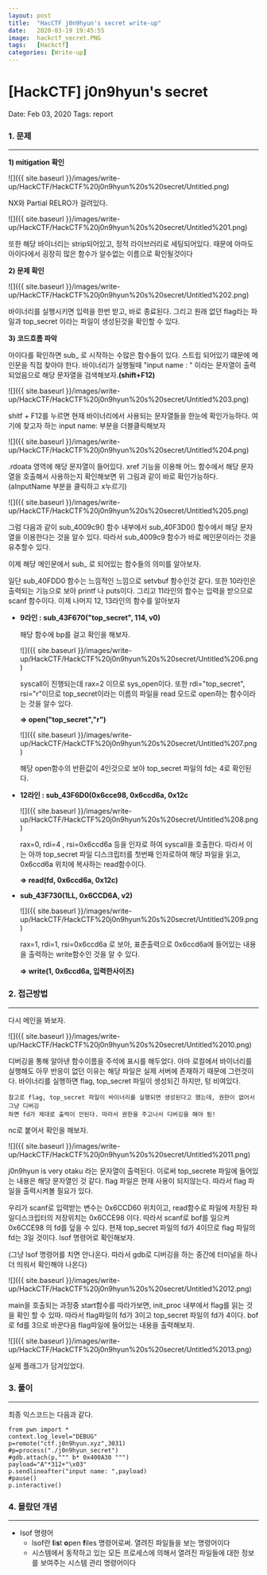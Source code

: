 ```yaml
---
layout: post
title:  "HacCTF j0n9hyun's secret write-up"
date:   2020-03-19 19:45:55
image:  hackctf_secret.PNG
tags:   [Hackctf]
categories: [Write-up]
---
```


# [HackCTF] j0n9hyun's secret

Date: Feb 03, 2020
Tags: report


### 1.  문제

---

**1) mitigation 확인**

![]({{ site.baseurl }}/images/write-up/HackCTF/HackCTF%20j0n9hyun%20s%20secret/Untitled.png)

NX와 Partial RELRO가 걸려있다.

![]({{ site.baseurl }}/images/write-up/HackCTF/HackCTF%20j0n9hyun%20s%20secret/Untitled%201.png)

또한 해당 바이너리는 strip되어있고, 정적 라이브러리로 세팅되어있다. 때문에 아마도 아이다에서 굉장히 많은 함수가 알수없는 이름으로 확인될것이다



**2) 문제 확인**

![]({{ site.baseurl }}/images/write-up/HackCTF/HackCTF%20j0n9hyun%20s%20secret/Untitled%202.png)

바이너리를 실행시키면 입력을 한번 받고, 바로 종료된다. 그리고 원래 없던 flag라는 파일과 top_secret 이라는 파일이 생성된것을 확인할 수 있다.



**3) 코드흐름 파악**

아이다를 확인하면 sub_ 로 시작하는 수많은 함수들이 있다. 스트립 되어있기 떄문에 메인문을 직접 찾아야 한다.  바이너리가 실행될때 "input name : " 이라는 문자열이 출력되었음으로 해당 문자열을 검색해보자.**(shift+F12)**

![]({{ site.baseurl }}/images/write-up/HackCTF/HackCTF%20j0n9hyun%20s%20secret/Untitled%203.png)

shitf + F12를 누르면 현재 바이너리에서 사용되는 문자열들을 한눈에 확인가능하다. 여기에 찾고자 하는 input name: 부분을 더블클릭해보자

![]({{ site.baseurl }}/images/write-up/HackCTF/HackCTF%20j0n9hyun%20s%20secret/Untitled%204.png)

.rdoata 영역에 해당 문자열이 들어있다. xref 기능을 이용해 어느 함수에서 해당 문자열을 호출해서 사용하는지 확인해보면 위 그림과 같이 바로 확인가능하다. (aInputName 부분을 클릭하고 x누르기)

![]({{ site.baseurl }}/images/write-up/HackCTF/HackCTF%20j0n9hyun%20s%20secret/Untitled%205.png)

그럼 다음과 같이 sub_4009c9() 함수 내부에서 sub_40F3D0() 함수에서 해당 문자열을 이용한다는 것을 알수 있다. 따라서 sub_4009c9 함수가 바로 메인문이라는 것을 유추할수 있다.

이제 해당 메인문에서 sub_ 로 되어있는 함수들의 의미를 알아보자.

일단 sub_40FDD0 함수는 느낌적인 느낌으로 setvbuf 함수인것 같다. 또한 10라인은 출력되는 기능으로 보아 printf 나 puts이다. 그리고 11라인의 함수는 입력을 받으므로 scanf 함수이다. 이제 나머지 12, 13라인의 함수를 알아보자

- **9라인 :** **sub_43F670("top_secret", 114, v0)**

    해당 함수에 bp를 걸고 확인을 해보자.

   ![]({{ site.baseurl }}/images/write-up/HackCTF/HackCTF%20j0n9hyun%20s%20secret/Untitled%206.png)

    syscall이 진행되는데 rax=2 이므로 sys_open이다. 또한 rdi="top_secret", rsi="r"이므로 top_secret이라는 이름의 파일을 read 모드로 open하는 함수이라는 것을 알수 있다.

    **⇒ open("top_secret","r")**

    ![]({{ site.baseurl }}/images/write-up/HackCTF/HackCTF%20j0n9hyun%20s%20secret/Untitled%207.png)

    해당 open함수의 반환값이 4인것으로 보아 top_secret 파일의 fd는 4로 확인된다.

- **12라인 : sub_43F6D0(0x6cce98, 0x6ccd6a, 0x12c**

    ![]({{ site.baseurl }}/images/write-up/HackCTF/HackCTF%20j0n9hyun%20s%20secret/Untitled%208.png)

    rax=0, rdi=4 , rsi=0x6ccd6a 등을 인자로 하여 syscall을 호출한다. 따라서 이는 아까 top_secret 파일 디스크립터를 첫번째 인자로하여 해당 파일을 읽고, 0x6ccd6a 위치에 복사하는 read함수이다.

    **⇒ read(fd, 0x6ccd6a, 0x12c)**

- **sub_43F730(1LL, 0x6CCD6A, v2)**

    ![]({{ site.baseurl }}/images/write-up/HackCTF/HackCTF%20j0n9hyun%20s%20secret/Untitled%209.png)

    rax=1, rdi=1, rsi=0x6ccd6a 로 보아, 표준출력으로 0x6ccd6a에 들어있는 내용을 출력하는 write함수인 것을 알 수 있다.

    **⇒ write(1, 0x6ccd6a, 입력한사이즈)**




### 2. 접근방법

---

다시 메인을 봐보자.

![]({{ site.baseurl }}/images/write-up/HackCTF/HackCTF%20j0n9hyun%20s%20secret/Untitled%2010.png)

디버깅을 통해 알아낸 함수이름을 주석에 표시를 해두었다. 아마 로컬에서 바이너리를 실행해도 아무 반응이 없던 이유는 해당 파일은 실제 서버에 존재하기 때문에 그런것이다. 바이너리를 실행하면 flag, top_secret 파일이 생성되긴 하지만, 텅 비여있다. 

    참고로 flag, top_secret 파일이 바이너리를 실행되면 생성된다고 했는데, 권한이 없어서 그냥 디버깅
    하면 fd가 제대로 출력이 안된다. 따라서 권한을 주고나서 디버깅을 해야 됨!

nc로 붙어서 확인을 해보자.

![]({{ site.baseurl }}/images/write-up/HackCTF/HackCTF%20j0n9hyun%20s%20secret/Untitled%2011.png)

j0n9hyun is very otaku 라는 문자열이 출력된다. 이로써 top_secrete 파일에 들어있는 내용은 해당 문자열인 것 같다. flag 파일은 현재 사용이 되지않는다. 따라서 flag 파일을 출력시켜볼 필요가 있다.

우리가 scanf로 입력받는 변수는 0x6CCD60 위치이고, read함수로 파일에 저장된 파일디스크립터의 저장위치는 0x6CCE98 이다. 따라서 scanf로 bof를 일으켜 0x6CCE98 의 fd를 덮을 수 있다. 현재 top_secret 파일의 fd가 4이므로 flag 파일의 fd는 3일 것이다. lsof 명령어로 확인해보자.

(그냥 lsof 명령어를 치면 안나온다. 따라서 gdb로 디버깅을 하는 중간에 터미널을 하나 더 띄워서 확인해야 나온다)

![]({{ site.baseurl }}/images/write-up/HackCTF/HackCTF%20j0n9hyun%20s%20secret/Untitled%2012.png)

main을 호출되는 과정중 start함수를 따라가보면, init_proc 내부에서 flag를 읽는 것을 확인 할 수 있따. 따라서 flag파일의 fd가 3이고 top_secret 파일의 fd가 4이다. bof로 fd를 3으로 바꾼다음 flag파일에 들어있는 내용을 출력해보자.

![]({{ site.baseurl }}/images/write-up/HackCTF/HackCTF%20j0n9hyun%20s%20secret/Untitled%2013.png)

실제 플래그가 담겨있었다. 




### 3. 풀이

---

최종 익스코드는 다음과 같다.

    from pwn import *
    context.log_level="DEBUG"
    p=remote("ctf.j0n9hyun.xyz",3031)
    #p=process("./j0n9hyun_secret")
    #gdb.attach(p,""" b* 0x400A30 """)
    payload="A"*312+"\x03"
    p.sendlineafter("input name: ",payload)
    #pause()
    p.interactive()

### 4. 몰랐던 개념

---

- lsof 명령어
    - lsof란 **l**i**s**t **o**pen **f**iles 명령어로써. 열려진 파일들을 보는 명령어이다
    - 시스템에서 동작하고 있는 모든 프로세스에 의해서 열려진 파일들에 대한 정보를 보여주는 시스템 관리 명령어이다